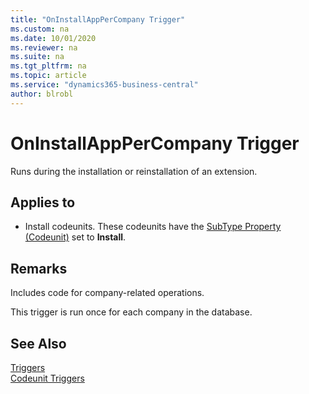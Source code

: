 ```yaml
---
title: "OnInstallAppPerCompany Trigger"
ms.custom: na
ms.date: 10/01/2020
ms.reviewer: na
ms.suite: na
ms.tgt_pltfrm: na
ms.topic: article
ms.service: "dynamics365-business-central"
author: blrobl
---
```


# OnInstallAppPerCompany Trigger
Runs during the installation or reinstallation of an extension.

## Applies to  
-  Install codeunits. These codeunits have the [SubType Property \(Codeunit\)](../properties/devenv-subtype-property-codeunit.md) set to **Install**.  

## Remarks  
Includes code for company-related operations. 

This trigger is run once for each company in the database.

## See Also  
 [Triggers](devenv-triggers.md)  
 [Codeunit Triggers](devenv-codeunit-triggers.md)  